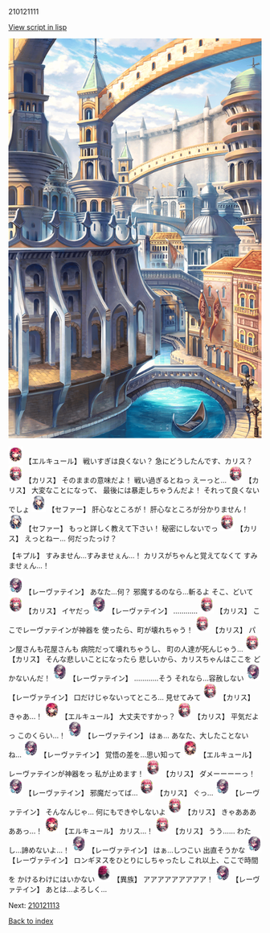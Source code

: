 210121111

[View script in lisp](../scripts/210121111.txt)

![006_town2.png](../images/backgrounds/006_town2.png)

<img src="../images/units/5202521.png" alt="5202521.png" height="34"/>
【エルキュール】
戦いすぎは良くない？
急にどうしたんです、カリス？

<img src="../images/units/5602511.png" alt="5602511.png" height="34"/>
【カリス】
そのままの意味だよ！
戦い過ぎるとねっ
えーっと…

<img src="../images/units/5602511.png" alt="5602511.png" height="34"/>
【カリス】
大変なことになって、
最後には暴走しちゃうんだよ！
それって良くないでしょ

<img src="../images/units/502111.png" alt="502111.png" height="34"/>
【セファー】
肝心なところが！
肝心なところが分かりません！

<img src="../images/units/502111.png" alt="502111.png" height="34"/>
【セファー】
もっと詳しく教えて下さい！
秘密にしないでっ

<img src="../images/units/5602511.png" alt="5602511.png" height="34"/>
【カリス】
えっとねー…
何だったっけ？

【キプル】
すみません…すみませぇん…！
カリスがちゃんと覚えてなくて
すみませぇん…！

<img src="../images/units/5100231.png" alt="5100231.png" height="34"/>
【レーヴァテイン】
あなた…何？
邪魔するのなら…斬るよ
そこ、どいて

<img src="../images/units/5602511.png" alt="5602511.png" height="34"/>
【カリス】
イヤだっ

<img src="../images/units/5100231.png" alt="5100231.png" height="34"/>
【レーヴァテイン】
…………

<img src="../images/units/5602511.png" alt="5602511.png" height="34"/>
【カリス】
ここでレーヴァテインが神器を
使ったら、町が壊れちゃう！

<img src="../images/units/5602511.png" alt="5602511.png" height="34"/>
【カリス】
パン屋さんも花屋さんも
病院だって壊れちゃうし、
町の人達が死んじゃう…

<img src="../images/units/5602511.png" alt="5602511.png" height="34"/>
【カリス】
そんな悲しいことになったら
悲しいから、カリスちゃんはここを
どかないんだ！

<img src="../images/units/5100231.png" alt="5100231.png" height="34"/>
【レーヴァテイン】
…………そう
それなら…容赦しない

<img src="../images/units/5100231.png" alt="5100231.png" height="34"/>
【レーヴァテイン】
口だけじゃないってところ…
見せてみて

<img src="../images/units/5602511.png" alt="5602511.png" height="34"/>
【カリス】
きゃあ…！

<img src="../images/units/5202521.png" alt="5202521.png" height="34"/>
【エルキュール】
大丈夫ですかっ？

<img src="../images/units/5602511.png" alt="5602511.png" height="34"/>
【カリス】
平気だよっ
このくらい…！

<img src="../images/units/5100231.png" alt="5100231.png" height="34"/>
【レーヴァテイン】
はぁ…
あなた、大したことないね…

<img src="../images/units/5100231.png" alt="5100231.png" height="34"/>
【レーヴァテイン】
覚悟の差を…思い知って

<img src="../images/units/5202521.png" alt="5202521.png" height="34"/>
【エルキュール】
レーヴァテインが神器をっ
私が止めます！

<img src="../images/units/5602511.png" alt="5602511.png" height="34"/>
【カリス】
ダメーーーーっ！

<img src="../images/units/5100231.png" alt="5100231.png" height="34"/>
【レーヴァテイン】
邪魔だってば…

<img src="../images/units/5602511.png" alt="5602511.png" height="34"/>
【カリス】
ぐっ…

<img src="../images/units/5100231.png" alt="5100231.png" height="34"/>
【レーヴァテイン】
そんなんじゃ…
何にもできやしないよ

<img src="../images/units/5602511.png" alt="5602511.png" height="34"/>
【カリス】
きゃあああああっ…！

<img src="../images/units/5202521.png" alt="5202521.png" height="34"/>
【エルキュール】
カリス…！

<img src="../images/units/5602511.png" alt="5602511.png" height="34"/>
【カリス】
うう……
わたし…諦めないよ…！

<img src="../images/units/5100231.png" alt="5100231.png" height="34"/>
【レーヴァテイン】
はぁ…しつこい
出直そうかな

<img src="../images/units/5100231.png" alt="5100231.png" height="34"/>
【レーヴァテイン】
ロンギヌスをひとりにしちゃったし
これ以上、ここで時間を
かけるわけにはいかない

<img src="../images/units/5809801.png" alt="5809801.png" height="34"/>
【異族】
アアアアアアアアア！

<img src="../images/units/5100231.png" alt="5100231.png" height="34"/>
【レーヴァテイン】
あとは…よろしく…

Next: [210121113](210121113.md)

[Back to index](index.md)
